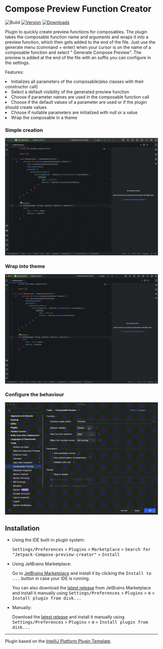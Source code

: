 # Compose Preview Function Creator

![Build](https://github.com/EarlOfEgo/Jetpack-Compose-preview-creator/workflows/Build/badge.svg)
[![Version](https://img.shields.io/jetbrains/plugin/v/25951-jetpack-compose-preview-creator.svg)](https://plugins.jetbrains.com/plugin/25951-jetpack-compose-preview-creator)
[![Downloads](https://img.shields.io/jetbrains/plugin/d/25951-jetpack-compose-preview-creator.svg)](https://plugins.jetbrains.com/plugin/25951-jetpack-compose-preview-creator)

<!-- Plugin description -->
Plugin to quickly create preview functions for composables. The plugin takes the composable function name and arguments
and wraps
it into a preview function, which then gets added to the end of the file.
Just use the generate menu (command + enter) when your cursor is on the name of a composable function and select "
Generate Compose Preview". The preview is added at the end of the file with an suffix you can configure in the settings.
<p>Features:
  <li>Initializes all parameters of the composable(also classes with their constructor call)</li>
  <li>Select a default visibility of the generated preview function</li>
  <li>Choose if parameter names are used in the composable function call</li>
  <li>Choose if the default values of a parameter are used or if the plugin should create values</li>
  <li>Choose if nullable parameters are initialized with null or a value</li>
  <li>Wrap the composable in a theme</li>
</p>
<!-- Plugin description end -->

### Simple creation

![](media/demo-1.gif)

### Wrap into theme

![](media/demo-2.gif)

### Configure the behaviour

![](media/demo-3.gif)

## Installation

- Using the IDE built-in plugin system:

  <kbd>Settings/Preferences</kbd> > <kbd>Plugins</kbd> > <kbd>Marketplace</kbd> > <kbd>Search for "Jetpack-Compose-preview-creator"</kbd> >
  <kbd>Install</kbd>

- Using JetBrains Marketplace:

  Go to [JetBrains Marketplace](https://plugins.jetbrains.com/plugin/25951-jetpack-compose-preview-creator) and install
  it by clicking the <kbd>Install to ...</kbd> button in case your IDE is running.

  You can also download
  the [latest release](https://plugins.jetbrains.com/plugin/25951-jetpack-compose-preview-creator/versions) from
  JetBrains Marketplace and install it manually using
  <kbd>Settings/Preferences</kbd> > <kbd>Plugins</kbd> > <kbd>⚙️</kbd> > <kbd>Install plugin from disk...</kbd>

- Manually:

  Download the [latest release](https://github.com/EarlOfEgo/Jetpack-Compose-preview-creator/releases/latest) and install it manually using
  <kbd>Settings/Preferences</kbd> > <kbd>Plugins</kbd> > <kbd>⚙️</kbd> > <kbd>Install plugin from disk...</kbd>


---
Plugin based on the [IntelliJ Platform Plugin Template][template].

[template]: https://github.com/JetBrains/intellij-platform-plugin-template
[docs:plugin-description]: https://plugins.jetbrains.com/docs/intellij/plugin-user-experience.html#plugin-description-and-presentation
